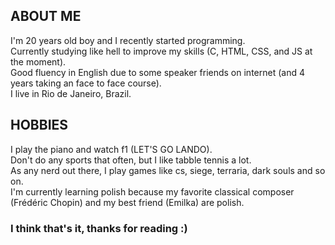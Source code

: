 ## ABOUT ME
I'm 20 years old boy and I recently started programming.<br/>
Currently studying like hell to improve my skills (C, HTML, CSS, and JS at the moment).<br/>
Good fluency in English due to some speaker friends on internet (and 4 years taking an face to face course).<br/>
I live in Rio de Janeiro, Brazil.<br/>
## HOBBIES
I play the piano and watch f1 (LET'S GO LANDO).<br/>
Don't do any sports that often, but I like tabble tennis a lot.<br/>
As any nerd out there, I play games like cs, siege, terraria, dark souls and so on.<br/>
I'm currently learning polish because my favorite classical composer (Frédéric Chopin) and my best friend (Emilka) are polish.<br/>
### I think that's it, thanks for reading :)

